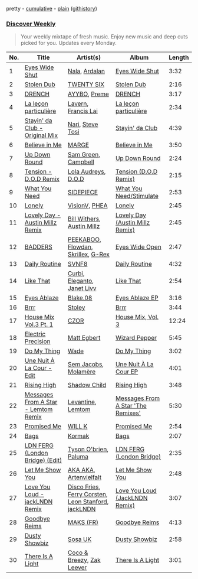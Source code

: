 pretty - [cumulative](/playlists/cumulative/Discover%20Weekly.md) - [plain](/playlists/plain/37i9dQZEVXcERLiUqU2pJX) ([githistory](https://github.githistory.xyz/vitokorn/spotify-playlist-archive/blob/master/playlists/plain/37i9dQZEVXcERLiUqU2pJX))
### [Discover Weekly](https://open.spotify.com/playlist/37i9dQZEVXcERLiUqU2pJX)

> Your weekly mixtape of fresh music. Enjoy new music and deep cuts picked for you. Updates every Monday.

| No. | Title | Artist(s) | Album | Length |
|---|---|---|---|---|
| 1 | [Eyes Wide Shut](https://open.spotify.com/track/03GtY7N56ADkxkSyXBuXmh) | [Nala](https://open.spotify.com/artist/2rTvgpXa8PA62yBCfwdQxf), [Ardalan](https://open.spotify.com/artist/21j2G9IPn9QLHII7faCOsw) | [Eyes Wide Shut](https://open.spotify.com/album/6HL6Pmul5DUXw32iRdXUeK) | 3:32 |
| 2 | [Stolen Dub](https://open.spotify.com/track/3JquhjcmUnvfik03uMQRES) | [TWENTY SIX](https://open.spotify.com/artist/6C2mFGFh8dz1vKp9l5Ce8P) | [Stolen Dub](https://open.spotify.com/album/5DR1do7dE2JjlVQ5q1qOfM) | 2:16 |
| 3 | [DRENCH](https://open.spotify.com/track/6hEpkJRBkYwTpUe8D4uKgW) | [AYYBO](https://open.spotify.com/artist/0YVquC9RaJLYFNmlJFzkTV), [Preme](https://open.spotify.com/artist/0bdJZl7TDeiymDYzMJnVh2) | [DRENCH](https://open.spotify.com/album/2i8ecQjFpCCw6b6e8fHT2H) | 3:17 |
| 4 | [La leçon particulière](https://open.spotify.com/track/3NWRapFZSlpHXO38LW21rw) | [Lavern](https://open.spotify.com/artist/03y4yOxhLk6MDJ1bV424uO), [Francis Lai](https://open.spotify.com/artist/0Lf3tvw0Rzwr38KDrShstn) | [La leçon particulière](https://open.spotify.com/album/0ZcIjW5V4jfAEAP2mcIJ5r) | 2:34 |
| 5 | [Stayin' da Club - Original Mix](https://open.spotify.com/track/5bJRsEafMabGD0AnTFHKMf) | [Nari](https://open.spotify.com/artist/4BnRrrEajkXTP4tPtpL7SS), [Steve Tosi](https://open.spotify.com/artist/63U8Ua4OWYUL4jxHG71fVx) | [Stayin' da Club](https://open.spotify.com/album/6AIaREebMKqv1zmB58XxhL) | 4:39 |
| 6 | [Believe in Me](https://open.spotify.com/track/1O0NNiYxqf5uIFKixzU5Tv) | [MARGE](https://open.spotify.com/artist/2HayaW7Bf8Wf5CB53usLBs) | [Believe in Me](https://open.spotify.com/album/3skyQYz1wPY3jcz97ZQORy) | 3:50 |
| 7 | [Up Down Round](https://open.spotify.com/track/4PtRhiFwkXQnMHmoKrgY5K) | [Sam Green](https://open.spotify.com/artist/4Dvxcj9zZyKbzuwRG4lzSR), [Campbell](https://open.spotify.com/artist/5udgXJYWwK7cchnPSKqEkK) | [Up Down Round](https://open.spotify.com/album/4oRSw9pKQWJyUo3Du2Dbog) | 2:24 |
| 8 | [Tension - D.O.D Remix](https://open.spotify.com/track/02rWWj52tMTAfbWPdL0YR5) | [Lola Audreys](https://open.spotify.com/artist/1hAEiB06cyEmWTSyt1BFkp), [D.O.D](https://open.spotify.com/artist/0Cs47vvRsPgEfliBU9KDiB) | [Tension (D.O.D Remix)](https://open.spotify.com/album/6e643Ma33ByBsr5XaSgkmD) | 2:15 |
| 9 | [What You Need](https://open.spotify.com/track/6XUplgv5tgkebAEieWUPYB) | [SIDEPIECE](https://open.spotify.com/artist/5czbzNZZfWpyFgZyfT3Mkk) | [What You Need/Stimulate](https://open.spotify.com/album/69b4gkbazngcTJQMWLwJit) | 2:53 |
| 10 | [Lonely](https://open.spotify.com/track/5s0S3Y5Ciq1suPbzRCKYpo) | [VisionV](https://open.spotify.com/artist/5mOO1KIfKb5HY8ieKjG9Qf), [PHEA](https://open.spotify.com/artist/746BKR1BgUEsXfFtpdTeWL) | [Lonely](https://open.spotify.com/album/6qqa82E8e1qMK9mv3OZ6uj) | 2:45 |
| 11 | [Lovely Day - Austin Millz Remix](https://open.spotify.com/track/3BLqGwshCSzSLNZ2N9mGvy) | [Bill Withers](https://open.spotify.com/artist/1ThoqLcyIYvZn7iWbj8fsj), [Austin Millz](https://open.spotify.com/artist/43UmVQp9qZILibJ5vHq21k) | [Lovely Day (Austin Millz Remix)](https://open.spotify.com/album/5Unm1ObgyJx8TvjrqjWqp1) | 2:45 |
| 12 | [BADDERS](https://open.spotify.com/track/6HGAVQsokYcZpV1pUhx7w7) | [PEEKABOO](https://open.spotify.com/artist/4Ok1Cm5YX5StCQZgH0r2xF), [Flowdan](https://open.spotify.com/artist/07CimrZi5vs9iEao47TNQ4), [Skrillex](https://open.spotify.com/artist/5he5w2lnU9x7JFhnwcekXX), [G-Rex](https://open.spotify.com/artist/0ZpPLGn0OkRMl2Y9Twn16K) | [Eyes Wide Open](https://open.spotify.com/album/3zgSMDDYMuWQJihpF9SFQX) | 2:47 |
| 13 | [Daily Routine](https://open.spotify.com/track/4evAhz9tfvhKnkyFqaKNjJ) | [SVNF8](https://open.spotify.com/artist/5K3s5fnJzDpLDd622LmQVX) | [Daily Routine](https://open.spotify.com/album/639xELz4MrqhmteTJifqyG) | 4:32 |
| 14 | [Like That](https://open.spotify.com/track/0DNpPGeQi11J05oYuHOZ4I) | [Curbi](https://open.spotify.com/artist/2XiiUuK68XNdHaHOAF5hnT), [Eleganto](https://open.spotify.com/artist/0MMdZHo4Jeldyg5awD2w5V), [Janet Livv](https://open.spotify.com/artist/4kbrRWBDBTf1g4waN4fg6n) | [Like That](https://open.spotify.com/album/67XjrrrITpkyvIhSnaY03K) | 2:54 |
| 15 | [Eyes Ablaze](https://open.spotify.com/track/2XyONYSVdVe78Ecdtfy09t) | [Blake.08](https://open.spotify.com/artist/7J6WMh4LEpLud71vkMUb2U) | [Eyes Ablaze EP](https://open.spotify.com/album/1gvzF7UWZqhWz0T5R6YryB) | 3:16 |
| 16 | [Brrr](https://open.spotify.com/track/6pQJtRN976EODptuVwJK0a) | [Stoley](https://open.spotify.com/artist/3zhrErhSD05oqdDKVs8UVR) | [Brrr](https://open.spotify.com/album/4vfYKZgzkJe5QgF2yRBlis) | 3:44 |
| 17 | [House Mix Vol.3 Pt. 1](https://open.spotify.com/track/0C8jWzk83QEKi1OMZZsieb) | [CZOR](https://open.spotify.com/artist/5GhSnCsXDvwPHtvLDnKy3A) | [House Mix, Vol. 3](https://open.spotify.com/album/08eWtlHEGrCubqlFIRmxcn) | 12:24 |
| 18 | [Electric Precision](https://open.spotify.com/track/36qAs8hg65TlWZAKqyahss) | [Matt Egbert](https://open.spotify.com/artist/4i3PzgfLvvhJVGQIZ4fWQH) | [Wizard Pepper](https://open.spotify.com/album/47mgS2cIq3NBKliQ71O6JB) | 5:45 |
| 19 | [Do My Thing](https://open.spotify.com/track/4r7uG3WXm20v7ELUMiI7NH) | [Wade](https://open.spotify.com/artist/09iEIVQVBtTVjiuEdqqkIR) | [Do My Thing](https://open.spotify.com/album/5FChlf6muHa5yTSW5J7tuu) | 3:02 |
| 20 | [Une Nuit À La Cour - Edit](https://open.spotify.com/track/7jbPFpeOuZ9UA0H8Aq6XUh) | [Sem Jacobs](https://open.spotify.com/artist/4IDxbXfz5yMK7OGD4sdRjt), [Molamère](https://open.spotify.com/artist/2NRGbLCUzXh1s9B0J4KaSc) | [Une Nuit À La Cour EP](https://open.spotify.com/album/67q0iSaE7ylm1OFudYVWA6) | 4:01 |
| 21 | [Rising High](https://open.spotify.com/track/57k1kWRJSLUsj8HXpAZnOD) | [Shadow Child](https://open.spotify.com/artist/0tMr0e1EQZ0Vci7EHz2bM9) | [Rising High](https://open.spotify.com/album/1dxLhxAzURALhiXQRsy4bc) | 3:48 |
| 22 | [Messages From A Star - Lemtom Remix](https://open.spotify.com/track/7xVWbWh31l43SeH4PLeygi) | [Levantine](https://open.spotify.com/artist/6A0qfkDwHoIQFWzfKDCjvi), [Lemtom](https://open.spotify.com/artist/2B9xp0rpwFz5TON2ZSSKEF) | [Messages From A Star 'The Remixes'](https://open.spotify.com/album/4yt9iupOfbjMoHTk7hHCIY) | 5:30 |
| 23 | [Promised Me](https://open.spotify.com/track/2MbzsssE2t4wfFNnNPniUr) | [WILL K](https://open.spotify.com/artist/7m3cYjDlffT2RvkaRrJksn) | [Promised Me](https://open.spotify.com/album/7I4BjrZd0p8iR7EdapCoGx) | 2:54 |
| 24 | [Bags](https://open.spotify.com/track/2Qe2PiUMjmYXwNs1rsvdr1) | [Kormak](https://open.spotify.com/artist/2bPjd3e5EW7GfP6shz0Py5) | [Bags](https://open.spotify.com/album/4Zqg9s3D13DwhwXJtgGsVm) | 2:07 |
| 25 | [LDN FERG (London Bridge) (Edit)](https://open.spotify.com/track/5KuXRWoIR3BrrUkRQzBDwr) | [Tyson O'brien](https://open.spotify.com/artist/0ipSB6Z9hk2SLLh07tLYNL), [Paluma](https://open.spotify.com/artist/7vIAu0l7icbujUGaOK8HT4) | [LDN FERG (London Bridge)](https://open.spotify.com/album/2yKzXtHOOXYIaRjcdDB96t) | 2:35 |
| 26 | [Let Me Show You](https://open.spotify.com/track/3IRkJjFF7y5F2kUVd2LQVa) | [AKA AKA](https://open.spotify.com/artist/64fjAjykuM8Oc3Bqup4g72), [Artenvielfalt](https://open.spotify.com/artist/24UYDc2E1voY9bVDxPpiLL) | [Let Me Show You](https://open.spotify.com/album/1Rfu7Y3P3MzeZJOaHt7YGX) | 2:48 |
| 27 | [Love You Loud - jackLNDN Remix](https://open.spotify.com/track/5I1EjCZVxFw21R37bCcLxx) | [Disco Fries](https://open.spotify.com/artist/7G7KvDCLdVG0Ok511Iqc9U), [Ferry Corsten](https://open.spotify.com/artist/2ohlvFf9PBsDELdRstPtlP), [Leon Stanford](https://open.spotify.com/artist/0zeqAycqbAyNpNARDkLtZX), [jackLNDN](https://open.spotify.com/artist/6ZPZXXnq3PbxZSR9vu9fso) | [Love You Loud (JackLNDN Remix)](https://open.spotify.com/album/3cVawqif8WeFmPF1wdZ5XH) | 3:07 |
| 28 | [Goodbye Reims](https://open.spotify.com/track/7zfSzaHB9XYBMhcN8qNqOl) | [MAKS (FR)](https://open.spotify.com/artist/0C3AuNGBY39ioSTA79TzMz) | [Goodbye Reims](https://open.spotify.com/album/5QJtWRSt53dS23kwldUAS3) | 4:13 |
| 29 | [Dusty Showbiz](https://open.spotify.com/track/30VJGgRcj2MoyeW7UHQgrO) | [Sosa UK](https://open.spotify.com/artist/3JlN0MeWVJq0vjvsvWCRZ5) | [Dusty Showbiz](https://open.spotify.com/album/5AT9JXNAlwdeYOxocxjfyb) | 2:58 |
| 30 | [There Is A Light](https://open.spotify.com/track/1oGX6s0SjBSMz1Z4I9a8zN) | [Coco & Breezy](https://open.spotify.com/artist/0Adbm5kzcPUxFybf9fhjgG), [Zak Leever](https://open.spotify.com/artist/52YFhvzbffRkaVJQCjFlpU) | [There Is A Light](https://open.spotify.com/album/0auzANiBBPA11WMLoLbl81) | 3:01 |